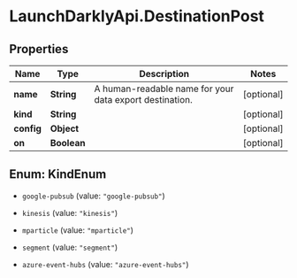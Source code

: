# LaunchDarklyApi.DestinationPost

## Properties

Name | Type | Description | Notes
------------ | ------------- | ------------- | -------------
**name** | **String** | A human-readable name for your data export destination. | [optional] 
**kind** | **String** |  | [optional] 
**config** | **Object** |  | [optional] 
**on** | **Boolean** |  | [optional] 



## Enum: KindEnum


* `google-pubsub` (value: `"google-pubsub"`)

* `kinesis` (value: `"kinesis"`)

* `mparticle` (value: `"mparticle"`)

* `segment` (value: `"segment"`)

* `azure-event-hubs` (value: `"azure-event-hubs"`)




